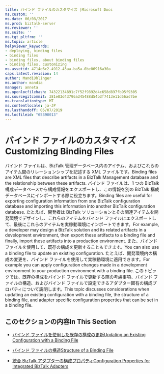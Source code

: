 ```yaml
---
title: バインド ファイルのカスタマイズ |Microsoft Docs
ms.custom: ''
ms.date: 06/08/2017
ms.prod: biztalk-server
ms.reviewer: ''
ms.suite: ''
ms.tgt_pltfrm: ''
ms.topic: article
helpviewer_keywords:
- deploying, binding files
- binding files
- binding files, about binding files
- binding files, customizing
ms.assetid: 4714e6c2-4912-43aa-ba5a-0be06916a30a
caps.latest.revision: 14
author: MandiOhlinger
ms.author: mandia
manager: anneta
ms.openlocfilehash: 74322134891c7f52f9892d4c658d897fb95f9305
ms.sourcegitcommit: 381e83d43796a345488d54b3f7413e11d56ad7be
ms.translationtype: MT
ms.contentlocale: ja-JP
ms.lasthandoff: 05/07/2019
ms.locfileid: "65390013"
---
```

# <a name="customizing-binding-files"></a><span data-ttu-id="1240c-102">バインド ファイルのカスタマイズ</span><span class="sxs-lookup"><span data-stu-id="1240c-102">Customizing Binding Files</span></span>
<span data-ttu-id="1240c-103">バインド ファイルは、BizTalk 管理データベース内のアイテム、およびこれらのアイテム間のリレーションシップを記述する XML ファイルです。</span><span class="sxs-lookup"><span data-stu-id="1240c-103">Binding files are XML files that describe artifacts in a BizTalk Management database and the relationship between these artifacts.</span></span> <span data-ttu-id="1240c-104">バインド ファイルは、1 つの BizTalk 構成データベースから構成情報をエクスポートし、この情報を別の BizTalk 構成データベースにインポートする際に役立ちます。</span><span class="sxs-lookup"><span data-stu-id="1240c-104">Binding files are useful for exporting configuration information from one BizTalk configuration database and importing this information into another BizTalk configuration database.</span></span> <span data-ttu-id="1240c-105">たとえば、開発者は BizTalk ソリューションとその関連アイテムを開発環境でデザインし、これらのアイテムをバインド ファイルにエクスポートして、最後にこれらのアイテムを実稼動環境にインポートできます。</span><span class="sxs-lookup"><span data-stu-id="1240c-105">For example, a developer may design a BizTalk solution and its related artifacts in a development environment, then export these artifacts to a binding file and finally, import these artifacts into a production environment.</span></span> <span data-ttu-id="1240c-106">また、バインド ファイルを使用して、既存の構成を更新することもできます。</span><span class="sxs-lookup"><span data-stu-id="1240c-106">You can also use a binding file to update an existing configuration.</span></span> <span data-ttu-id="1240c-107">たとえば、開発環境内の構成の変更を、バインド ファイルを使用して実稼動環境に適用できます。</span><span class="sxs-lookup"><span data-stu-id="1240c-107">For example you can apply configuration changes made in a development environment to your production environment with a binding file.</span></span> <span data-ttu-id="1240c-108">このトピックでは、既存の構成をバインド ファイルで更新する際の考慮事項、バインド ファイルの構造、およびバインド ファイルで設定できるアダプター固有の構成プロパティについて説明します。</span><span class="sxs-lookup"><span data-stu-id="1240c-108">This topic discusses considerations when updating an existing configuration with a binding file, the structure of a binding file, and adapter specific configuration properties that can be set in a binding file.</span></span>  
  
## <a name="in-this-section"></a><span data-ttu-id="1240c-109">このセクションの内容</span><span class="sxs-lookup"><span data-stu-id="1240c-109">In This Section</span></span>  
  
-   [<span data-ttu-id="1240c-110">バインド ファイルを使用した既存の構成の更新</span><span class="sxs-lookup"><span data-stu-id="1240c-110">Updating an Existing Configuration with a Binding File</span></span>](../core/updating-an-existing-configuration-with-a-binding-file.md)  
  
-   [<span data-ttu-id="1240c-111">バインド ファイルの構造</span><span class="sxs-lookup"><span data-stu-id="1240c-111">Structure of a Binding File</span></span>](../core/structure-of-a-binding-file.md)  
  
-   [<span data-ttu-id="1240c-112">統合 BizTalk アダプターの構成プロパティ</span><span class="sxs-lookup"><span data-stu-id="1240c-112">Configuration Properties for Integrated BizTalk Adapters</span></span>](../core/configuration-properties-for-integrated-biztalk-adapters.md)